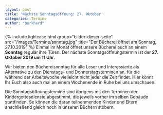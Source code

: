 ```yaml
---
layout: post
title: 'Nächste Sonntagsöffnung: 27. Oktober'
categories: Termine
author: "burkhard"
---
```

{% include lightcase.html group="bilder-dieser-seite"
      src="/images/Termine/sonntag.jpg" 
      title="Der Bücherei öffnet am Sonntag, 27.10.2019" %}
Einmal im Monat öffnet unsere Bücherei auch an einem **Sonntag** regulär ihre Türen. Der nächste Sonntagsöffnungstermin ist der **27. Oktober 2019 um 11 Uhr**.

Wir bieten den Büchereisonntag für alle Leser und Interessierte als Alternative zu den Dienstags- und Donnerstagsterminen an, für die während der Arbeitswoche vielleicht nicht jeder die Zeit findet. Hier könnt Ihr Euch also auch mal an einem Wochenende in Ruhe bei uns umschauen.

Die Sonntagsöffnungstermine sind übrigens mit den Terminen der Kindergottesdienste abgestimmt, die jeweils vorher im selben Gebäude stattfinden. So können die daran teilnehmenden Kinder und Eltern anschließend gleich noch in unseren Büchern stöbern. 
